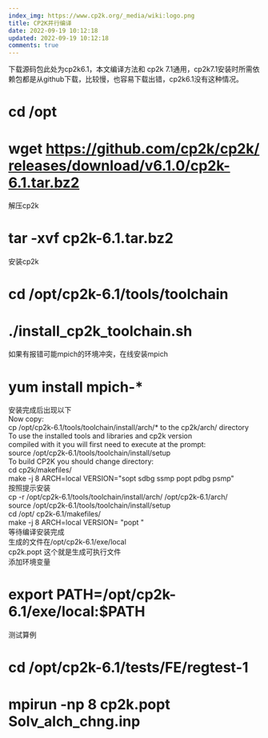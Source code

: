 ```yaml
---
index_img: https://www.cp2k.org/_media/wiki:logo.png
title: CP2K并行编译
date: 2022-09-19 10:12:18
updated: 2022-09-19 10:12:18
comments: true
---
```

<!--StartFragment-->

下载源码包此处为cp2k6.1，本文编译方法和 cp2k 7.1通用，cp2k7.1安装时所需依赖包都是从github下载，比较慢，也容易下载出错，cp2k6.1没有这种情况。

# [](https://c3.pw/index.php/archives/7/#cl-1)cd /opt

# [](https://c3.pw/index.php/archives/7/#cl-2)wget <https://github.com/cp2k/cp2k/releases/download/v6.1.0/cp2k-6.1.tar.bz2>

解压cp2k

# [](https://c3.pw/index.php/archives/7/#cl-3)tar -xvf cp2k-6.1.tar.bz2

安装cp2k

# [](https://c3.pw/index.php/archives/7/#cl-4)cd /opt/cp2k-6.1/tools/toolchain

# [](https://c3.pw/index.php/archives/7/#cl-5)./install_cp2k_toolchain.sh

如果有报错可能mpich的环境冲突，在线安装mpich

# [](https://c3.pw/index.php/archives/7/#cl-6)yum install mpich-*

安装完成后出现以下\
Now copy:\
cp /opt/cp2k-6.1/tools/toolchain/install/arch/* to the cp2k/arch/ directory\
To use the installed tools and libraries and cp2k version\
compiled with it you will first need to execute at the prompt:\
source /opt/cp2k-6.1/tools/toolchain/install/setup\
To build CP2K you should change directory:\
cd cp2k/makefiles/\
make -j 8 ARCH=local VERSION="sopt sdbg ssmp popt pdbg psmp"\
按照提示安装\
cp -r /opt/cp2k-6.1/tools/toolchain/install/arch/ /opt/cp2k-6.1/arch/\
source /opt/cp2k-6.1/tools/toolchain/install/setup\
cd /opt/ cp2k-6.1/makefiles/\
make -j 8 ARCH=local VERSION= "popt "\
等待编译安装完成\
生成的文件在/opt/cp2k-6.1/exe/local\
cp2k.popt 这个就是生成可执行文件\
添加环境变量

# [](https://c3.pw/index.php/archives/7/#cl-7)export PATH=/opt/cp2k-6.1/exe/local:$PATH

测试算例

# [](https://c3.pw/index.php/archives/7/#cl-8)cd /opt/cp2k-6.1/tests/FE/regtest-1

# [](https://c3.pw/index.php/archives/7/#cl-9)mpirun -np 8 cp2k.popt Solv_alch_chng.inp

<!--EndFragment-->